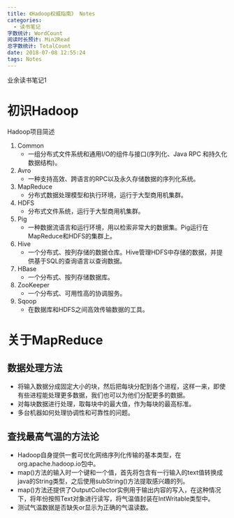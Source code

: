 ```yaml
---
title: 《Hadoop权威指南》 Notes
categories:
  - 读书笔记
字数统计: WordCount
阅读时长预计: Min2Read
总字数统计: TotalCount
date: 2018-07-08 12:55:24
tags: Notes
---
```


业余读书笔记1
<!--more-->
# 初识Hadoop
Hadoop项目简述

1. Common
     * 一组分布式文件系统和通用I/O的组件与接口(序列化、Java RPC 和持久化数据结构)。
2. Avro
     * 一种支持高效、跨语言的RPC以及永久存储数据的序列化系统。
3. MapReduce
    * 分布式数据处理模型和执行环境，运行于大型商用机集群。
4. HDFS
    * 分布式文件系统，运行于大型商用机集群。
5. Pig
    * 一种数据流语言和运行环境，用以检索非常大的数据集。Pig运行在MapReduce和HDFS的集群上。
6. Hive
    * 一个分布式、按列存储的数据仓库。Hive管理HDFS中存储的数据，并提供基于SQL的查询语言以查询数据。
7. HBase
    * 一个分布式、按列存储数据库。
8. ZooKeeper
    * 一个分布式、可用性高的协调服务。
9. Sqoop
    * 在数据库和HDFS之间高效传输数据的工具。

# 关于MapReduce

## 数据处理方法
* 将输入数据分成固定大小的块，然后把每块分配到各个进程，这样一来，即使有些进程能处理更多数据，我们也可以为他们分配更多的数据。
* 对每块数据进行处理，取每块中的最大值，作为每块的最高标准。
* 多台机器如何处理协调性和可靠性的问题。

## 查找最高气温的方法论

* Hadoop自身提供一套可优化网络序列化传输的基本类型，在org.apache.hadoop.io包中。
* map()方法的输入时一个键和一个值，首先将包含有一行输入的text值转换成java的String类型，之后使用subString()方法提取感兴趣的列。
* map()方法还提供了OutputCollector实例用于输出内容的写入，在这种情况下，将年份按照Text对象进行读写，将气温值封装在IntWritable类型中。
* 测试气温数据是否缺失or显示为正确的气温读数。

